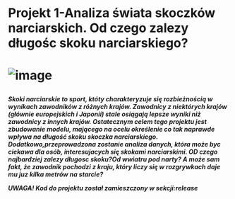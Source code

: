 <h1>Projekt 1-Analiza świata skoczków narciarskich. Od czego zalezy długośc skoku narciarskiego?<h1>
  
  
![image](https://user-images.githubusercontent.com/98030977/162329689-ac43758b-cac4-4cb7-b54c-eb63f478707a.png)


<h5>Skoki narciarskie to sport, któty charakteryzuje się rozbieżnością w wynikach zawodników z różnych krajów. Zawodnicy z niektórych krajów (głównie europejskich i Japonii) stale osiągają lepsze wyniki niż zawodnicy z innych krajów. Ostatecznym celem tego projektu jest zbudowanie modelu, mającego na ocelu określenie co tak naprawde wpływa na długość skoku skoczka narciarskiego. Dodatkowo,przeprowadzona zostanie analiza danych, która może byc ciekawa dla osób, interesujacych się skokami narciarskimi. OD czego najbardziej zalezy długosc skoku?Od wwiatru pod narty? A może sam fakt, że zawodnik pochodzi z kraju, który liczy się w rozgrywkach daje mu juz kilka metrów na starcie?
  
  UWAGA!
  Kod do projektu został zamieszczony w sekcji:release

